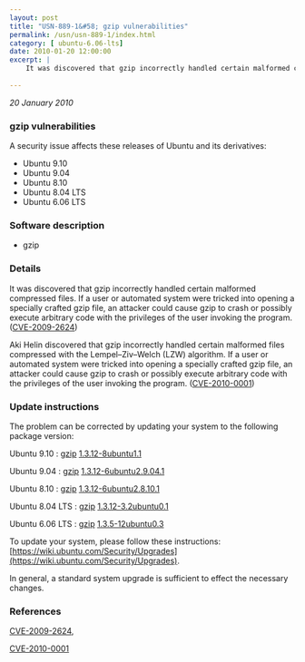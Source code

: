 ```yaml
---
layout: post
title: "USN-889-1&#58; gzip vulnerabilities"
permalink: /usn/usn-889-1/index.html
category: [ ubuntu-6.06-lts]
date: 2010-01-20 12:00:00
excerpt: |
    It was discovered that gzip incorrectly handled certain malformed compressed files. If a user or automated system were tricked into opening a specially crafted gzip file, an attacker could cause gzip to crash or possibly execute arbitrary code with the privileges of the user invoking the program. ([CVE-2009-2624](http://people.ubuntu.com/~ubuntu-security/cve/CVE-2009-2624))
    
--- 
```

 
 

*20 January 2010*

### gzip vulnerabilities

A security issue affects these releases of Ubuntu and its derivatives:

* Ubuntu 9.10
* Ubuntu 9.04
* Ubuntu 8.10
* Ubuntu 8.04 LTS
* Ubuntu 6.06 LTS

### Software description

* gzip 

### Details

It was discovered that gzip incorrectly handled certain malformed compressed files. If a user or automated system were tricked into opening a specially crafted gzip file, an attacker could cause gzip to crash or possibly execute arbitrary code with the privileges of the user invoking the program. ([CVE-2009-2624](http://people.ubuntu.com/~ubuntu-security/cve/CVE-2009-2624))

Aki Helin discovered that gzip incorrectly handled certain malformed files compressed with the Lempel–Ziv–Welch (LZW) algorithm. If a user or automated system were tricked into opening a specially crafted gzip file, an attacker could cause gzip to crash or possibly execute arbitrary code with the privileges of the user invoking the program. ([CVE-2010-0001](http://people.ubuntu.com/~ubuntu-security/cve/CVE-2010-0001)) 

### Update instructions

The problem can be corrected by updating your system to the following package version:

Ubuntu 9.10
 : [gzip](https://launchpad.net/ubuntu/+source/gzip) <span> [1.3.12-8ubuntu1.1](https://launchpad.net/ubuntu/+source/gzip/1.3.12-8ubuntu1.1) </span> 

Ubuntu 9.04
 : [gzip](https://launchpad.net/ubuntu/+source/gzip) <span> [1.3.12-6ubuntu2.9.04.1](https://launchpad.net/ubuntu/+source/gzip/1.3.12-6ubuntu2.9.04.1) </span> 

Ubuntu 8.10
 : [gzip](https://launchpad.net/ubuntu/+source/gzip) <span> [1.3.12-6ubuntu2.8.10.1](https://launchpad.net/ubuntu/+source/gzip/1.3.12-6ubuntu2.8.10.1) </span> 

Ubuntu 8.04 LTS
 : [gzip](https://launchpad.net/ubuntu/+source/gzip) <span> [1.3.12-3.2ubuntu0.1](https://launchpad.net/ubuntu/+source/gzip/1.3.12-3.2ubuntu0.1) </span> 

Ubuntu 6.06 LTS
 : [gzip](https://launchpad.net/ubuntu/+source/gzip) <span> [1.3.5-12ubuntu0.3](https://launchpad.net/ubuntu/+source/gzip/1.3.5-12ubuntu0.3) </span> 

To update your system, please follow these instructions: [https://wiki.ubuntu.com/Security/Upgrades](https://wiki.ubuntu.com/Security/Upgrades).

In general, a standard system upgrade is sufficient to effect the necessary changes. 

### References

 
 [CVE-2009-2624](http://people.ubuntu.com/~ubuntu-security/cve/CVE-2009-2624), 

 [CVE-2010-0001](http://people.ubuntu.com/~ubuntu-security/cve/CVE-2010-0001)
 

